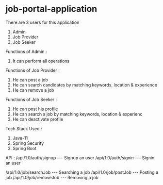 # job-portal-application
There are 3 users for this application
1. Admin
2. Job Provider
3. Job Seeker

Functions of Admin : 
1. It can perform all operations

Functions of Job Provider : 
1. He can post a job
2. He can search candidates by matching keywords, location & experience
3. He can remove a job

Functions of Job Seeker : 
1. He can post his profile
2. He can search a job by matching keywords, location & experienc
3. He can deactivate profile

Tech Stack Used : 
1. Java-11
2. Spring Security
3. Spring Boot

API : 
/api/1.0/auth/signup --- Signup an user
/api/1.0/auth/signin --- Signin an user

/api/1.0/job/searchJob --- Searching a job
/api/1.0/job/postJob --- Posting a job
/api/1.0/job/removeJob --- Removing a job

